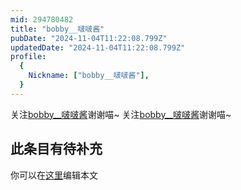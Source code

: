 ```yaml
---
mid: 294780482
title: "bobby__啵啵酱"
pubDate: "2024-11-04T11:22:08.799Z"
updatedDate: "2024-11-04T11:22:08.799Z"
profile:
  {
    Nickname: ["bobby__啵啵酱"],
  }
---
```


关注[bobby__啵啵酱](https://space.bilibili.com/294780482)谢谢喵~ 关注[bobby__啵啵酱](https://space.bilibili.com/294780482)谢谢喵~

## 此条目有待补充
你可以在[这里](https://github.com/Yuhanawa/VTuber.ICU/edit/master/src/content/v/bobby__啵啵酱/index.md)编辑本文
